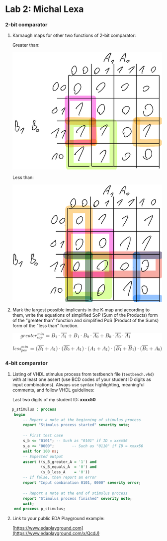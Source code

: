 # Lab 2: Michal Lexa

### 2-bit comparator

1. Karnaugh maps for other two functions of 2-bit comparator:

   Greater than:

   ![K-maps](https://github.com/MichalLexa/digital-electronics-1/blob/main/02-logic/greater.jpeg)

   Less than:

   ![K-maps](https://github.com/MichalLexa/digital-electronics-1/blob/main/02-logic/less.jpeg)

2. Mark the largest possible implicants in the K-map and according to them, write the equations of simplified SoP (Sum of the Products) form of the "greater than" function and simplified PoS (Product of the Sums) form of the "less than" function.

   ![Logic functions](https://github.com/MichalLexa/digital-electronics-1/blob/main/02-logic/POS_%26_SOP.png)

### 4-bit comparator

1. Listing of VHDL stimulus process from testbench file (`testbench.vhd`) with at least one assert (use BCD codes of your student ID digits as input combinations). Always use syntax highlighting, meaningful comments, and follow VHDL guidelines:

   Last two digits of my student ID: **xxxx50**

```vhdl
   p_stimulus : process
    begin
        -- Report a note at the beginning of stimulus process
        report "Stimulus process started" severity note;

        -- First test case
        s_b <= "0101"; -- Such as "0101" if ID = xxxx56
        s_a <= "0000";        -- Such as "0110" if ID = xxxx56
        wait for 100 ns;
        -- Expected output
        assert ((s_B_greater_A = '1') and
                (s_B_equals_A  = '0') and
                (s_B_less_A    = '0'))
        -- If false, then report an error
        report "Input combination 0101, 0000" severity error;

        -- Report a note at the end of stimulus process
        report "Stimulus process finished" severity note;
        wait;
    end process p_stimulus;
```

2. Link to your public EDA Playground example:

   [https://www.edaplayground.com](https://www.edaplayground.com/x/QcdJ)
